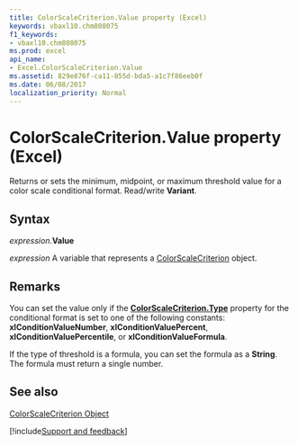 ```yaml
---
title: ColorScaleCriterion.Value property (Excel)
keywords: vbaxl10.chm808075
f1_keywords:
- vbaxl10.chm808075
ms.prod: excel
api_name:
- Excel.ColorScaleCriterion.Value
ms.assetid: 829e876f-ca11-855d-bda5-a1c7f86eeb0f
ms.date: 06/08/2017
localization_priority: Normal
---
```



# ColorScaleCriterion.Value property (Excel)

Returns or sets the minimum, midpoint, or maximum threshold value for a color scale conditional format. Read/write  **Variant**.


## Syntax

_expression_.**Value**

_expression_ A variable that represents a [ColorScaleCriterion](Excel.ColorScaleCriterion.md) object.


## Remarks

You can set the value only if the  **[ColorScaleCriterion.Type](Excel.ColorScaleCriterion.Type.md)** property for the conditional format is set to one of the following constants: **xlConditionValueNumber**, **xlConditionValuePercent**, **xlConditionValuePercentile**, or **xlConditionValueFormula**.

If the type of threshold is a formula, you can set the formula as a  **String**. The formula must return a single number.


## See also


[ColorScaleCriterion Object](Excel.ColorScaleCriterion.md)

[!include[Support and feedback](~/includes/feedback-boilerplate.md)]
